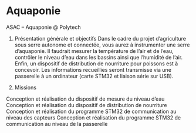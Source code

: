 # Aquaponie

ASAC – Aquaponie @ Polytech 


1. Présentation générale et objectifs
Dans le cadre du projet d’agriculture sous serre autonome et connectée, vous aurez à instrumenter une serre d’aquaponie. Il faudrait mesurer la température de l’air et de l’eau, contrôler le niveau d’eau dans les bassins ainsi que l’humidité de l’air. Enfin, un dispositif de distribution de nourriture pour poissons est à concevoir.
Les informations recueillies seront transmisse via une passerelle à un ordinateur (carte STM32 et liaison série sur USB).

1. Missions

Conception et réalisation du dispositif de mesure du niveau d’eau
Conception et réalisation du dispositif de distribution de nourriture
Conception et réalisation du programme STM32 de communication au niveau des capteurs
Conception et réalisation du programme STM32 de communication au niveau de la passerelle
